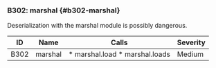 ### B302: marshal {#b302-marshal}

Deserialization with the marshal module is possibly dangerous.

|  ID  |  Name   |             Calls              | Severity |
|------|---------|--------------------------------|----------|
| B302 | marshal | * marshal.load * marshal.loads | Medium   |

